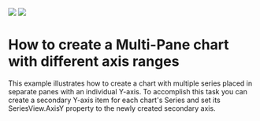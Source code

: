 <!-- default badges list -->
[![](https://img.shields.io/badge/Open_in_DevExpress_Support_Center-FF7200?style=flat-square&logo=DevExpress&logoColor=white)](https://supportcenter.devexpress.com/ticket/details/E1066)
[![](https://img.shields.io/badge/📖_How_to_use_DevExpress_Examples-e9f6fc?style=flat-square)](https://docs.devexpress.com/GeneralInformation/403183)
<!-- default badges end -->
# How to create a Multi-Pane chart with different axis ranges


<p>This example illustrates how to create a chart with multiple series placed in separate panes with an individual Y-axis. To accomplish this task you can create a secondary Y-axis item for each chart's Series and set its SeriesView.AxisY property to the newly created secondary axis.</p>

<br/>


